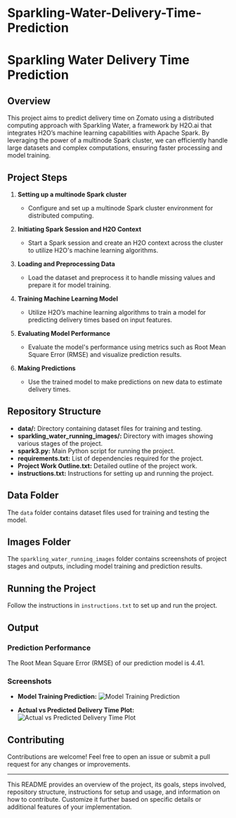 # Sparkling-Water-Delivery-Time-Prediction
# Sparkling Water Delivery Time Prediction

## Overview

This project aims to predict delivery time on Zomato using a distributed computing approach with Sparkling Water, a framework by H2O.ai that integrates H2O’s machine learning capabilities with Apache Spark. By leveraging the power of a multinode Spark cluster, we can efficiently handle large datasets and complex computations, ensuring faster processing and model training.

## Project Steps

1. **Setting up a multinode Spark cluster**
   - Configure and set up a multinode Spark cluster environment for distributed computing.

2. **Initiating Spark Session and H2O Context**
   - Start a Spark session and create an H2O context across the cluster to utilize H2O's machine learning algorithms.

3. **Loading and Preprocessing Data**
   - Load the dataset and preprocess it to handle missing values and prepare it for model training.

4. **Training Machine Learning Model**
   - Utilize H2O’s machine learning algorithms to train a model for predicting delivery times based on input features.

5. **Evaluating Model Performance**
   - Evaluate the model's performance using metrics such as Root Mean Square Error (RMSE) and visualize prediction results.

6. **Making Predictions**
   - Use the trained model to make predictions on new data to estimate delivery times.

## Repository Structure

- **data/:** Directory containing dataset files for training and testing.
- **sparkling_water_running_images/:** Directory with images showing various stages of the project.
- **spark3.py:** Main Python script for running the project.
- **requirements.txt:** List of dependencies required for the project.
- **Project Work Outline.txt:** Detailed outline of the project work.
- **instructions.txt:** Instructions for setting up and running the project.

## Data Folder

The `data` folder contains dataset files used for training and testing the model.

## Images Folder

The `sparkling_water_running_images` folder contains screenshots of project stages and outputs, including model training and prediction results.

## Running the Project

Follow the instructions in `instructions.txt` to set up and run the project.

## Output

### Prediction Performance

The Root Mean Square Error (RMSE) of our prediction model is 4.41.

### Screenshots

- **Model Training Prediction:** 
  ![Model Training Prediction](sparkling_water_running_images/model_training_prediction.png)
  
- **Actual vs Predicted Delivery Time Plot:** 
  ![Actual vs Predicted Delivery Time Plot](sparkling_water_running_images/prediction_plot.png)

## Contributing

Contributions are welcome! Feel free to open an issue or submit a pull request for any changes or improvements.

---

This README provides an overview of the project, its goals, steps involved, repository structure, instructions for setup and usage, and information on how to contribute. Customize it further based on specific details or additional features of your implementation.
